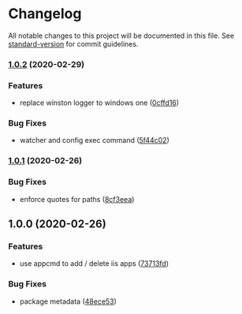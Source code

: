 # Changelog

All notable changes to this project will be documented in this file. See [standard-version](https://github.com/conventional-changelog/standard-version) for commit guidelines.

### [1.0.2](https://github.com/lekhmanrus/dir-to-iis-app/compare/v1.0.1...v1.0.2) (2020-02-29)


### Features

* replace winston logger to windows one ([0cffd16](https://github.com/lekhmanrus/dir-to-iis-app/commit/0cffd16b9ba54ca84a1ac7618a7929e022dd7342))


### Bug Fixes

* watcher and config exec command ([5f44c02](https://github.com/lekhmanrus/dir-to-iis-app/commit/5f44c02804ddedf2bae0f9b5eefaca24bab0bda6))

### [1.0.1](https://github.com/lekhmanrus/dir-to-iis-app/compare/v1.0.0...v1.0.1) (2020-02-26)


### Bug Fixes

* enforce quotes for paths ([8cf3eea](https://github.com/lekhmanrus/dir-to-iis-app/commit/8cf3eea675f311fb904fa8d37ee0993412400c3d))

## 1.0.0 (2020-02-26)


### Features

* use appcmd to add / delete iis apps ([73713fd](https://github.com/lekhmanrus/dir-to-iis-app/commit/73713fdf61c858df788f75a31c5a7dca34e589e6))


### Bug Fixes

* package metadata ([48ece53](https://github.com/lekhmanrus/dir-to-iis-app/commit/48ece53cbf8025b1b481f5e9bb81cd4ae91e4b81))
